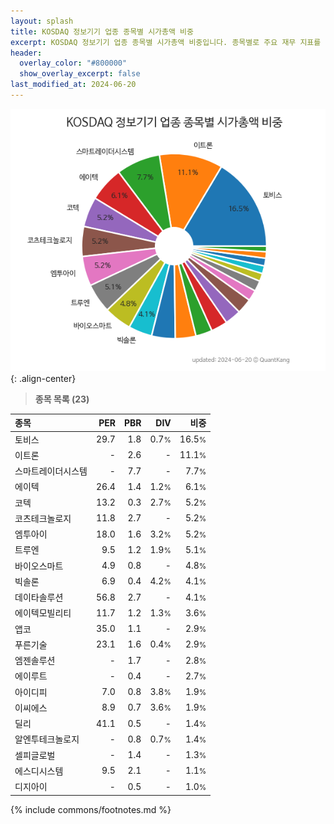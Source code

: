 ```yaml
---
layout: splash
title: KOSDAQ 정보기기 업종 종목별 시가총액 비중
excerpt: KOSDAQ 정보기기 업종 종목별 시가총액 비중입니다. 종목별로 주요 재무 지표를 함께 표시합니다.
header:
  overlay_color: "#800000"
  show_overlay_excerpt: false
last_modified_at: 2024-06-20
---
```



![KOSDAQ 정보기기 업종 종목별 시가총액 비중](/stats/sector/images/kosdaq_업종_정보기기_종목.png){: .align-center}


> **종목 목록 (23)**<a id="list"></a>

| **종목** | **PER** | **PBR** | **DIV** | **비중** |
| :------- | ------: | ------: | ------: | -------: |
| 토비스 | 29.7 | 1.8 | 0.7<small>%</small> | 16.5<small>%</small> |
| 이트론 | - | 2.6 | - | 11.1<small>%</small> |
| 스마트레이더시스템 | - | 7.7 | - | 7.7<small>%</small> |
| 에이텍 | 26.4 | 1.4 | 1.2<small>%</small> | 6.1<small>%</small> |
| 코텍 | 13.2 | 0.3 | 2.7<small>%</small> | 5.2<small>%</small> |
| 코츠테크놀로지 | 11.8 | 2.7 | - | 5.2<small>%</small> |
| 엠투아이 | 18.0 | 1.6 | 3.2<small>%</small> | 5.2<small>%</small> |
| 트루엔 | 9.5 | 1.2 | 1.9<small>%</small> | 5.1<small>%</small> |
| 바이오스마트 | 4.9 | 0.8 | - | 4.8<small>%</small> |
| 빅솔론 | 6.9 | 0.4 | 4.2<small>%</small> | 4.1<small>%</small> |
| 데이타솔루션 | 56.8 | 2.7 | - | 4.1<small>%</small> |
| 에이텍모빌리티 | 11.7 | 1.2 | 1.3<small>%</small> | 3.6<small>%</small> |
| 앱코 | 35.0 | 1.1 | - | 2.9<small>%</small> |
| 푸른기술 | 23.1 | 1.6 | 0.4<small>%</small> | 2.9<small>%</small> |
| 엠젠솔루션 | - | 1.7 | - | 2.8<small>%</small> |
| 에이루트 | - | 0.4 | - | 2.7<small>%</small> |
| 아이디피 | 7.0 | 0.8 | 3.8<small>%</small> | 1.9<small>%</small> |
| 이씨에스 | 8.9 | 0.7 | 3.6<small>%</small> | 1.9<small>%</small> |
| 딜리 | 41.1 | 0.5 | - | 1.4<small>%</small> |
| 알엔투테크놀로지 | - | 0.8 | 0.7<small>%</small> | 1.4<small>%</small> |
| 셀피글로벌 | - | 1.4 | - | 1.3<small>%</small> |
| 에스디시스템 | 9.5 | 2.1 | - | 1.1<small>%</small> |
| 디지아이 | - | 0.5 | - | 1.0<small>%</small> |

{% include commons/footnotes.md %}